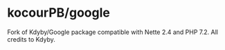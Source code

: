 kocourPB/google
======

Fork of Kdyby/Google package compatible with Nette 2.4 and PHP 7.2. All credits to Kdyby. 

